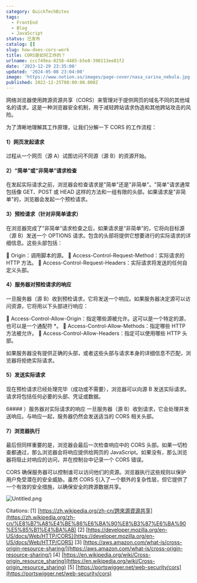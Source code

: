 ```yaml
---
category: QuickTechBites
tags:
  - FrontEnd
  - Blog
  - JavaScript
status: 已发布
catalog: []
slug: how-does-cors-work
title: CORS是如何工作的？
urlname: ccc749ea-0258-4485-b5e8-390113ee81f2
date: '2023-12-29 23:35:00'
updated: '2024-05-08 23:04:00'
image: 'https://www.notion.so/images/page-cover/nasa_carina_nebula.jpg'
published: 2022-12-25T08:00:00.000Z
---
```


网络浏览器使用跨源资源共享（CORS）来管理对于提供网页的域名不同的其他域名的请求。这是一种浏览器安全机制，用于减轻跨站请求伪造和其他跨站攻击的风险。


为了清晰地理解其工作原理，让我们分解一下 CORS 的工作流程：


#### 1）网页发起请求
过程从一个网页（源 A）试图访问不同源（源 B）的资源开始。


#### 2）“简单”或“非简单”请求检查
在发起实际请求之前，浏览器会检查请求是"简单"还是"非简单"。"简单"请求通常包括像 GET、POST 或 HEAD 这样的方法和一组有限的头部。如果请求是"非简单"的，浏览器会发起一个预检请求。


#### 3）预检请求（针对非简单请求）
在浏览器完成了“非简单”请求检查之后，如果请求是“非简单”的，它将向目标源（源 B）发送一个 OPTIONS 请求。包含的头部将提供它想要进行的实际请求的详细信息。这些头部包括：


🔸 Origin：调用脚本的源。
🔸 Access-Control-Request-Method：实际请求的 HTTP 方法。
🔸 Access-Control-Request-Headers：实际请求将发送的任何自定义头部。


#### 4）服务器对预检请求的响应
一旦服务器（源 B）收到预检请求，它将发送一个响应。如果服务器决定源可以访问资源，它将用以下头部进行响应：


🔹 Access-Control-Allow-Origin：指定哪些源被允许。这可以是一个特定的源，也可以是一个通配符 *。
🔹 Access-Control-Allow-Methods：指定哪些 HTTP 方法被允许。
🔹 Access-Control-Allow-Headers：指定可以使用哪些 HTTP 头部。


如果服务器没有提供正确的头部，或者这些头部与请求本身的详细信息不匹配，浏览器将拒绝实际请求。


#### 5）发送实际请求
现在预检请求已经处理完毕（成功或不需要），浏览器可以向源 B 发送实际请求。请求将包括任何必要的头部、凭证或数据。


6#### ）服务器对实际请求的响应
一旦服务器（源 B）收到请求，它会处理并发送响应。与响应一起，服务器仍然会发送适当的 CORS 相关头部。


#### 7）浏览器执行
最后但同样重要的是，浏览器会最后一次检查响应中的 CORS 头部。如果一切检查都通过，那么浏览器会将响应提供给网页的 JavaScript。如果没有，那么浏览器将阻止对响应的访问，并在控制台中记录一个 CORS 错误。


CORS 确保服务器可以控制谁可以访问他们的资源。浏览器执行这些规则以保护用户免受潜在的安全威胁。虽然 CORS 引入了一个额外的复杂性层，但它提供了一个有效的安全措施，以确保安全的跨源数据共享。


![Untitled.png](https://prod-files-secure.s3.us-west-2.amazonaws.com/5d24fe63-e567-4804-86f9-9fdc62e13082/b3deb140-f22b-4520-bcee-759301567801/Untitled.png?X-Amz-Algorithm=AWS4-HMAC-SHA256&X-Amz-Content-Sha256=UNSIGNED-PAYLOAD&X-Amz-Credential=ASIAZI2LB4665VU554UD%2F20250403%2Fus-west-2%2Fs3%2Faws4_request&X-Amz-Date=20250403T053916Z&X-Amz-Expires=3600&X-Amz-Security-Token=IQoJb3JpZ2luX2VjEH0aCXVzLXdlc3QtMiJHMEUCIQDi5vv1poTEwfcJLZu0wn61dU8p04bZ1XPEPCMQ5HfCrwIgPMQM9x6DL2P1kAxD4kVrfDUbMBh1oylslcQJ9LQQrSkqiAQI5v%2F%2F%2F%2F%2F%2F%2F%2F%2F%2FARAAGgw2Mzc0MjMxODM4MDUiDLWUVLEA936M6ituNyrcA5QIgB2ZYSqMg9dBASdfzRAGxkdn%2FhUQIFZuZ9pCE4KRDn2O2OwTmKc0LLBAm%2F2co%2BaLV0OSAKTEDIUk8VmcUvjlaEKrMuwD47xJOg8sgcktDWqPLwk9tjia0Nrc%2Fa%2BiH0SL08Z0%2Fb9oS2eskeyqTOyFngymh68JMgnf8NV4I0Gd4bnjEPaUfM522o2HGD68rTNP1A7DL5UW4BB0PYH1lhH%2BMvZdnZOFfBajcL1SG%2BwDgUa%2Bv3j%2B7yqinCVYRL7QjxoeisLyUiA5rZfeRIaq%2BF9r26C5Tc3Mn3ylQsVTM%2Fo%2BifqPzo9MsQZgCN8Mhgb4ycQ%2BOLDCW9CGom4cIN0nOseg0CikU3N4IkqOMeR9oYDcKr026yxTOZUttYzidb9x2JvesvMsKZqmejfpNkynGoR5NaNOxHHNTuSl%2FXQZrkP%2BrcrBarrU6x0QyQ6TUr5Oe8po89iJOjhork9xqYTkl%2BpNrnmyP02fGUWQNrR3uKXBX02RBUasaDnom9nY0iVv7qTQ5WWnKpd7MwHdZ4bk1xA5v7ycg7RZfkmEZOvMEKn2ZUWxrtdCyo2fgW8GUg84gvdklFZt8CJz%2BXieQMSZ7Oq4Xq1fvTE6wkUmYb7mhy5s8dfaKBuserJ%2BnYLUMO2tuL8GOqUBQ1gt6N%2BUhthnkoXuWBFtIun2293ATYB3Lj0hgSmcE9z%2B%2BZyugydUqDDhKrLygd9Q5%2FxF%2FrRNeHdlJfnk2qaprJMzPcblg6HK3vGV8%2FHWHpbUfor0%2F7ade0x5eygC1%2FBXegqjr6HPXItr8T1okcMwEHE57FUBN60u7k3pChAWjAcOs41p%2BhWq2GyOK5ioRzdvz9sFms5N640W1X4MoGWrnPYouqaH&X-Amz-Signature=4dd428e7d689c811a02b2cdbf55fb909bc98ec653f1ffc3a472dd5c666f518d7&X-Amz-SignedHeaders=host&x-id=GetObject)


Citations:
[1] [https://zh.wikipedia.org/zh-cn/跨來源資源共享](https://zh.wikipedia.org/zh-cn/%E8%B7%A8%E4%BE%86%E6%BA%90%E8%B3%87%E6%BA%90%E5%85%B1%E4%BA%AB)
[2] [https://developer.mozilla.org/en-US/docs/Web/HTTP/CORS](https://developer.mozilla.org/en-US/docs/Web/HTTP/CORS)
[3] [https://aws.amazon.com/what-is/cross-origin-resource-sharing/](https://aws.amazon.com/what-is/cross-origin-resource-sharing/)
[4] [https://en.wikipedia.org/wiki/Cross-origin_resource_sharing](https://en.wikipedia.org/wiki/Cross-origin_resource_sharing)
[5] [https://portswigger.net/web-security/cors](https://portswigger.net/web-security/cors)

